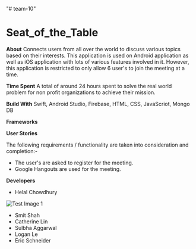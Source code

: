 "# team-10" 

# Seat_of_the_Table

**About** Connects users from all over the world to discuss various topics based on their interests. This application is used on Android application as well as iOS application with lots of various features involved in it. However, this application is restricted to only allow 6 user's to join the meeting at a time.

**Time Spent** A total of around 24 hours spent to solve the real world problem for non profit organizations to achieve their mission.

**Build With** Swift, Android Studio, Firebase, HTML, CSS, JavaScriot, Mongo DB

**Frameworks** 

**User Stories** 

The following requirements / functionality are taken into consideration and completion:-

- The user's are asked to register for the meeting.
- Google Hangouts are used for the meeting. 
 

**Developers**

- Helal Chowdhury 

![Test Image 1](IMG_20190928_053457__01__01.jpg)

- Smit Shah
- Catherine Lin
- Sulbha Aggarwal
- Logan Le
- Eric Schneider
